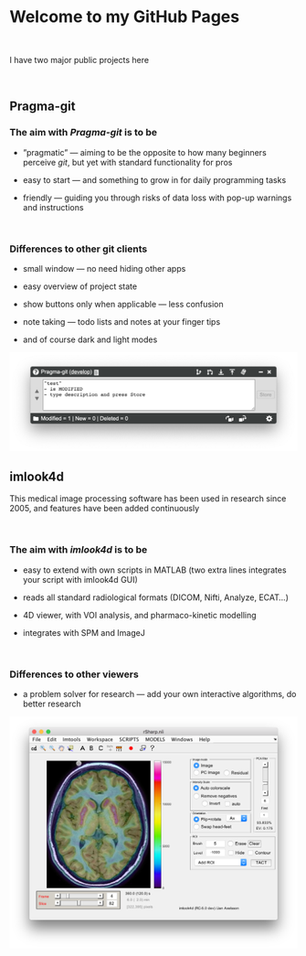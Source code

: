 Welcome to my GitHub Pages
==========================

 

I have two major public projects here

 

Pragma-git
----------

### The aim with *Pragma-git* is to be

-   ”pragmatic” — aiming to be the opposite to how many beginners perceive
    *git*, but yet with standard functionality for pros

-   easy to start — and something to grow in for daily programming tasks

-   friendly — guiding you through risks of data loss with pop-up warnings and
    instructions

 

### Differences to other git clients

-   small window — no need hiding other apps

-   easy overview of project state

-   show buttons only when applicable — less confusion

-   note taking — todo lists and notes at your finger tips

-   and of course dark and light modes

![](https://raw.githubusercontent.com/JanAxelsson/Pragma-git/master/images/Pragma-git-screen-shot.png)

imlook4d
--------

This medical image processing software has been used in research since 2005, and
features have been added continuously

 

### The aim with *imlook4d* is to be

-   easy to extend with own scripts in MATLAB (two extra lines integrates your
    script with imlook4d GUI)

-   reads all standard radiological formats (DICOM, Nifti, Analyze, ECAT…)

-   4D viewer, with VOI analysis, and pharmaco-kinetic modelling

-   integrates with SPM and ImageJ

 

### Differences to other viewers

-   a problem solver for research — add your own interactive algorithms, do
    better research

![](https://raw.githubusercontent.com/JanAxelsson/imlook4d/develop/Imlook4d_PET_MRI_screenshot.png)
